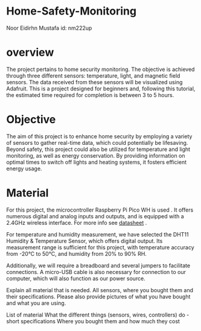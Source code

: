 # Home-Safety-Monitoring
Noor Eidirhn Mustafa 
id: nm222up

# overview
The project pertains to home security monitoring. The objective is achieved through three different sensors: temperature, light, and magnetic field sensors. The data received from these sensors will be visualized using Adafruit.
This is a project designed for beginners and, following this tutorial, the estimated time required for completion is between 3 to 5 hours.


# Objective
The aim of this project is to enhance home security by employing a variety of sensors to gather real-time data, which could potentially be lifesaving. Beyond safety, this project could also be utilized for temperature and light monitoring, as well as energy conservation. By providing information on optimal times to switch off lights and heating systems, it fosters efficient energy usage.

# Material


For this project,  the microcontroller Raspberry Pi Pico WH is used . It offers numerous digital and analog inputs and outputs, and is equipped with a 2.4GHz wireless interface. For more info see [datasheet](https://datasheets.raspberrypi.com/picow/pico-w-datasheet.pdf) .

For temperature and humidity measurement, we have selected the DHT11 Humidity & Temperature Sensor, which offers digital output. Its measurement range is sufficient for this project, with temperature accuracy from -20°C to 50°C, and humidity from 20% to 90% RH.

Additionally, we will require a breadboard and several jumpers to facilitate connections. A micro-USB cable is also necessary for connection to our computer, which will also function as our power source.



Explain all material that is needed. All sensors, where you bought them and their specifications. Please also provide pictures of what you have bought and what you are using.

List of material
What the different things (sensors, wires, controllers) do - short specifications
Where you bought them and how much they cost




